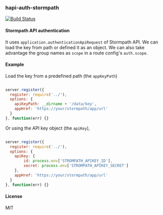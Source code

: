 ### hapi-auth-stormpath

[![Build Status](https://travis-ci.org/diorahman/hapi-auth-stormpath.svg?branch=master)](https://travis-ci.org/diorahman/hapi-auth-stormpath)

#### Stormpath API authentication

It uses `application.authenticationApiRequest` of Stormpath API. We can load the key from path or defined it as an object. We can also take advantage the group names as `scope` in a route config's `auth.scope`.

#### Example

Load the key from a predefined path (the `appKeyPath`)

```js

server.register({
  register: require('../'),
  options: {
    apiKeyPath: __dirname + '/data/key',
    appHref: 'https://your/stormpath/app/url'
  }
}, function(err) {}

```

Or using the API key object (the `apiKey`),

```js

server.register({
  register: require('../'),
  options: {
    apiKey: {
        id: process.env['STROMPATH_APIKEY_ID'],
        secret: process.env['STROMPATH_APIKEY_SECRET']
    },
    appHref: 'https://your/stormpath/app/url'
  }
}, function(err) {}

```

#### License

MIT
